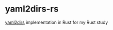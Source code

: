 # yaml2dirs-rs

[yaml2dirs](https://github.com/dtan4/yaml2dirs) implementation in Rust for my Rust study

